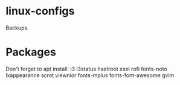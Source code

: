 # linux-configs
Backups.

# Packages

Don't forget to apt install: i3 i3status hsetroot xsel rofi fonts-noto lxappearance scrot viewnior fonts-mplus fonts-font-awesome gvim

